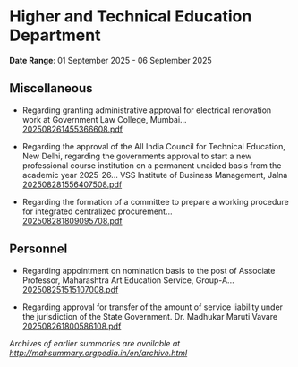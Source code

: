 # Higher and Technical Education Department

**Date Range**: 01 September 2025 - 06 September 2025


## Miscellaneous
- Regarding granting administrative approval for electrical renovation work at Government Law College, Mumbai...\
  [202508261455366608.pdf](https://gr.maharashtra.gov.in/Site/Upload/Government%20Resolutions/English/202508261455366608.pdf)

- Regarding the approval of the All India Council for Technical Education, New Delhi, regarding the governments approval to start a new professional course institution on a permanent unaided basis from the academic year 2025-26... VSS Institute of Business Management, Jalna\
  [202508281556407508.pdf](https://gr.maharashtra.gov.in/Site/Upload/Government%20Resolutions/English/202508281556407508.pdf)

- Regarding the formation of a committee to prepare a working procedure for integrated centralized procurement...\
  [202508281809095708.pdf](https://gr.maharashtra.gov.in/Site/Upload/Government%20Resolutions/English/202508281809095708.pdf)

## Personnel
- Regarding appointment on nomination basis to the post of Associate Professor, Maharashtra Art Education Service, Group-A...\
  [202508251515107008.pdf](https://gr.maharashtra.gov.in/Site/Upload/Government%20Resolutions/English/202508251515107008.pdf)

- Regarding approval for transfer of the amount of service liability under the jurisdiction of the State Government. Dr. Madhukar Maruti Vavare\
  [202508261800586108.pdf](https://gr.maharashtra.gov.in/Site/Upload/Government%20Resolutions/English/202508261800586108.pdf)


*Archives of earlier summaries are available at http://mahsummary.orgpedia.in/en/archive.html*